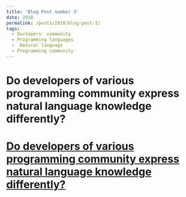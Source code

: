 ```yaml
---
title: 'Blog Post number 3'
date: 2018
permalink: /posts/2018/blog-post-3/
tags:
  - Devlopers' community
  - Programming languages
  -  Natural language 
  - Programming community
---
```


Do developers of various programming community express natural language knowledge differently?
======
[Do developers of various programming community express natural language knowledge differently?](https://medium.com/@poojaruhal65/do-developers-of-various-programming-community-express-natural-language-knowledge-differently-dd73cb394b8b)
======
